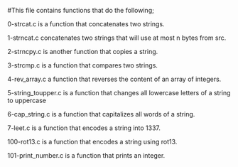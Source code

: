 #This file contains functions that do the following;

0-strcat.c is a function that concatenates two strings.

1-strncat.c concatenates two strings that will use at most n bytes from src.

2-strncpy.c is another function that copies a string.

3-strcmp.c is a function that compares two strings.

4-rev_array.c a function that reverses the content of an array of integers.

5-string_toupper.c is a function that changes all lowercase letters of a string to uppercase

6-cap_string.c is a function that capitalizes all words of a string.

7-leet.c is a function that encodes a string into 1337.

100-rot13.c is a function that encodes a string using rot13.

101-print_number.c is a function that prints an integer.


